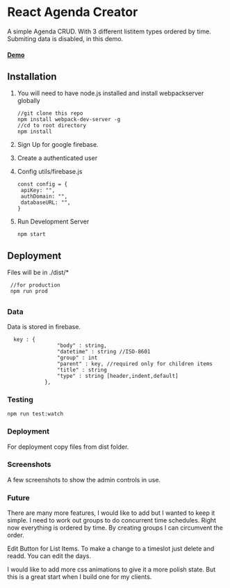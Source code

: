 #  React Agenda Creator

A simple Agenda CRUD. With 3 different listitem types ordered by time.
Submiting data is disabled, in this demo.
#### <a href="http://demo.artsir.com/react_agenda/dist/">Demo</a>
## Installation
1. You will need to have node.js installed and install webpackserver globally
    
       //git clone this repo
       npm install webpack-dev-server -g
       //cd to root directory
       npm install
              
2. Sign Up for google firebase.
3. Create a authenticated user
4. Config utils/firebase.js  
    
       const config = {
        apiKey: "",
        authDomain: "",
        databaseURL: "",
       }
5. Run Development Server
       
       npm start
 
## Deployment

Files will be in ./dist/*
```
 //for production
 npm run prod
```

## 

### Data
Data is stored in firebase. 
```
  key : {
                "body" : string,
                "datetime" : string //ISO-8601 
                "group" : int 
                "parent" : key, //required only for children items
                "title" : string
                "type" : string [header,indent,default]
            },
```
### Testing

    npm run test:watch


### Deployment

For deployment copy files from dist folder.

### Screenshots

A few screenshots to show the admin controls in use.


### Future

There are many more features, I would like to add but I wanted to keep it simple.
I need to work out groups to do concurrent time schedules. Right now everything is ordered by time. By creating groups I can circumvent the order.

Edit Button for List Items. To make a change to a timeslot just delete and readd. You can edit the days.

I would like to add more css animations to give it a more polish state. But this is a great start when I build one for my clients. 



